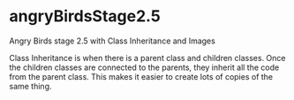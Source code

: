 # angryBirdsStage2.5
Angry Birds stage 2.5 with Class Inheritance and Images

Class Inheritance is when there is a parent class and children classes. Once the children classes are  connected to the parents, they  inherit all the code from the parent class. This makes it easier to create lots of copies of the same thing.